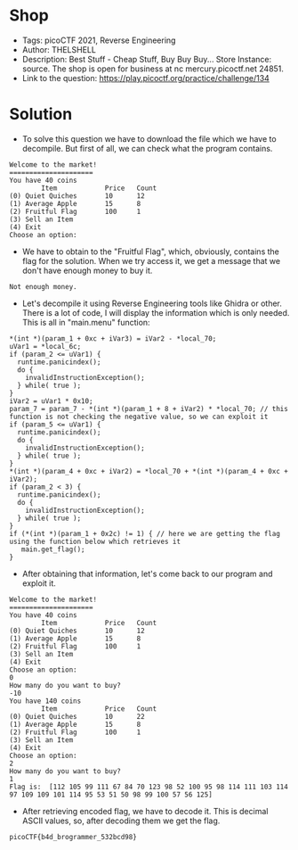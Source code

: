 # Shop
- Tags: picoCTF 2021, Reverse Engineering
- Author: THELSHELL
- Description: Best Stuff - Cheap Stuff, Buy Buy Buy... Store Instance: source. The shop is open for business at nc mercury.picoctf.net 24851.
- Link to the question: https://play.picoctf.org/practice/challenge/134

# Solution
- To solve this question we have to download the file which we have to decompile. But first of all, we can check what the program contains.

```
Welcome to the market!
=====================
You have 40 coins
        Item            Price   Count
(0) Quiet Quiches       10      12
(1) Average Apple       15      8
(2) Fruitful Flag       100     1
(3) Sell an Item
(4) Exit
Choose an option: 
```

- We have to obtain to the "Fruitful Flag", which, obviously, contains the flag for the solution. When we try access it, we get a message that we don't have enough money to buy it.

```
Not enough money.
```

- Let's decompile it using Reverse Engineering tools like Ghidra or other. There is a lot of code, I will display the information which is only needed. This is all in "main.menu" function:

```
*(int *)(param_1 + 0xc + iVar3) = iVar2 - *local_70;
uVar1 = *local_6c;
if (param_2 <= uVar1) {
  runtime.panicindex();
  do {
    invalidInstructionException();
  } while( true );
}
iVar2 = uVar1 * 0x10;
param_7 = param_7 - *(int *)(param_1 + 8 + iVar2) * *local_70; // this function is not checking the negative value, so we can exploit it
if (param_5 <= uVar1) {
  runtime.panicindex();
  do {
    invalidInstructionException();
  } while( true );
}
*(int *)(param_4 + 0xc + iVar2) = *local_70 + *(int *)(param_4 + 0xc + iVar2);
if (param_2 < 3) {
  runtime.panicindex();
  do {
    invalidInstructionException();
  } while( true );
}
if (*(int *)(param_1 + 0x2c) != 1) { // here we are getting the flag using the function below which retrieves it
   main.get_flag();
}
```

- After obtaining that information, let's come back to our program and exploit it.

```
Welcome to the market!
=====================
You have 40 coins
        Item            Price   Count
(0) Quiet Quiches       10      12
(1) Average Apple       15      8
(2) Fruitful Flag       100     1
(3) Sell an Item
(4) Exit
Choose an option: 
0
How many do you want to buy?
-10
You have 140 coins
        Item            Price   Count
(0) Quiet Quiches       10      22
(1) Average Apple       15      8
(2) Fruitful Flag       100     1
(3) Sell an Item
(4) Exit
Choose an option: 
2
How many do you want to buy?
1
Flag is:  [112 105 99 111 67 84 70 123 98 52 100 95 98 114 111 103 114 97 109 109 101 114 95 53 51 50 98 99 100 57 56 125]
```

- After retrieving encoded flag, we have to decode it. This is decimal ASCII values, so, after decoding them we get the flag.

```
picoCTF{b4d_brogrammer_532bcd98}
```

